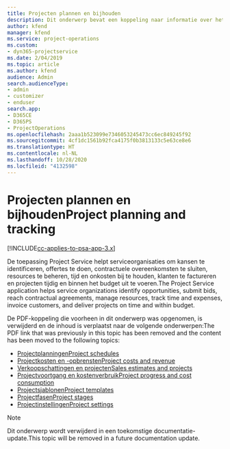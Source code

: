 ```yaml
---
title: Projecten plannen en bijhouden
description: Dit onderwerp bevat een koppeling naar informatie over het plannen en bijhouden van projecten in Project Service Automation.
author: kfend
manager: kfend
ms.service: project-operations
ms.custom:
- dyn365-projectservice
ms.date: 2/04/2019
ms.topic: article
ms.author: kfend
audience: Admin
search.audienceType:
- admin
- customizer
- enduser
search.app:
- D365CE
- D365PS
- ProjectOperations
ms.openlocfilehash: 2aaa1b523099e7346053245473cc6ec849245f92
ms.sourcegitcommit: 4cf1dc1561b92fca4175f0b3813133c5e63ce8e6
ms.translationtype: HT
ms.contentlocale: nl-NL
ms.lasthandoff: 10/28/2020
ms.locfileid: "4132598"
---
```

# <a name="project-planning-and-tracking"></a><span data-ttu-id="5982e-103">Projecten plannen en bijhouden</span><span class="sxs-lookup"><span data-stu-id="5982e-103">Project planning and tracking</span></span>

[!INCLUDE[cc-applies-to-psa-app-3.x](../../includes/cc-applies-to-psa-app-3x.md)]

<span data-ttu-id="5982e-104">De toepassing Project Service helpt serviceorganisaties om kansen te identificeren, offertes te doen, contractuele overeenkomsten te sluiten, resources te beheren, tijd en onkosten bij te houden, klanten te factureren en projecten tijdig en binnen het budget uit te voeren.</span><span class="sxs-lookup"><span data-stu-id="5982e-104">The Project Service application helps service organizations identify opportunities, submit bids, reach contractual agreements, manage resources, track time and expenses, invoice customers, and deliver projects on time and within budget.</span></span> 

<span data-ttu-id="5982e-105">De PDF-koppeling die voorheen in dit onderwerp was opgenomen, is verwijderd en de inhoud is verplaatst naar de volgende onderwerpen:</span><span class="sxs-lookup"><span data-stu-id="5982e-105">The PDF link that was previously in this topic has been removed and the content has been moved to the following topics:</span></span>

- [<span data-ttu-id="5982e-106">Projectplanningen</span><span class="sxs-lookup"><span data-stu-id="5982e-106">Project schedules</span></span>](../project-creating.md)
- [<span data-ttu-id="5982e-107">Projectkosten en -opbrensten</span><span class="sxs-lookup"><span data-stu-id="5982e-107">Project costs and revenue</span></span>](../project-estimating.md)
- [<span data-ttu-id="5982e-108">Verkoopschattingen en projecten</span><span class="sxs-lookup"><span data-stu-id="5982e-108">Sales estimates and projects</span></span>](../project-leveraging.md)
- [<span data-ttu-id="5982e-109">Projectvoortgang en kostenverbruik</span><span class="sxs-lookup"><span data-stu-id="5982e-109">Project progress and cost consumption</span></span>](../project-tracking.md)
- [<span data-ttu-id="5982e-110">Projectsjablonen</span><span class="sxs-lookup"><span data-stu-id="5982e-110">Project templates</span></span>](../project-templates.md)
- [<span data-ttu-id="5982e-111">Projectfasen</span><span class="sxs-lookup"><span data-stu-id="5982e-111">Project stages</span></span>](../project-stages.md)
- [<span data-ttu-id="5982e-112">Projectinstellingen</span><span class="sxs-lookup"><span data-stu-id="5982e-112">Project settings</span></span>](../project-settings.md)

> [!NOTE]
> <span data-ttu-id="5982e-113">Dit onderwerp wordt verwijderd in een toekomstige documentatie-update.</span><span class="sxs-lookup"><span data-stu-id="5982e-113">This topic will be removed in a future documentation update.</span></span> 
